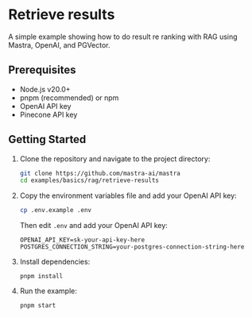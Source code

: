 # Retrieve results

A simple example showing how to do result re ranking with RAG using Mastra, OpenAI, and PGVector.

## Prerequisites

- Node.js v20.0+
- pnpm (recommended) or npm
- OpenAI API key
- Pinecone API key

## Getting Started

1. Clone the repository and navigate to the project directory:

   ```bash
   git clone https://github.com/mastra-ai/mastra
   cd examples/basics/rag/retrieve-results
   ```

2. Copy the environment variables file and add your OpenAI API key:

   ```bash
   cp .env.example .env
   ```

   Then edit `.env` and add your OpenAI API key:

   ```env
   OPENAI_API_KEY=sk-your-api-key-here
   POSTGRES_CONNECTION_STRING=your-postgres-connection-string-here
   ```

3. Install dependencies:

   ```
   pnpm install
   ```

4. Run the example:

   ```bash
   pnpm start
   ```
